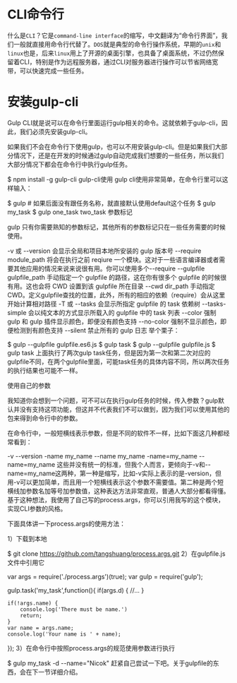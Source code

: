 # CLI命令行

什么是`CLI`？它是`command-line interface`的缩写，中文翻译为“命令行界面”，我们一般就直接用命令行代替了。`DOS`就是典型的命令行操作系统，早期的`unix`和`linux`也是，后来`linux`用上了开源的桌面引擎，也具备了桌面系统，不过仍然保留着CLI，特别是作为远程服务器，通过CLI对服务器进行操作可以节省网络宽带，可以快速完成一些任务。

# 安装gulp-cli
Gulp CLI就是说可以在命令行里面运行gulp相关的命令。这就依赖于gulp-cli，因此，我们必须先安装gulp-cli。

如果我们不会在命令行下使用gulp，也可以不用安装gulp-cli。但是如果我们大部分情况下，还是在开发的时候通过gulp自动完成我们想要的一些任务，所以我们大部分情况下都会在命令行中执行gulp任务。

$ npm install -g gulp-cli
gulp-cli使用
gulp cli使用非常简单，在命令行里可以这样输入：

$ gulp # 如果后面没有跟任务名称，就直接默认使用default这个任务
$ gulp my_task
$ gulp one_task two_task
参数标记

gulp 只有你需要熟知的参数标记，其他所有的参数标记只在一些任务需要的时候使用。

-v 或 --version 会显示全局和项目本地所安装的 gulp 版本号
--require module_path 将会在执行之前 reqiure 一个模块。这对于一些语言编译器或者需要其他应用的情况来说来说很有用。你可以使用多个--require
--gulpfile gulpfile_path 手动指定一个 gulpfile 的路径，这在你有很多个 gulpfile 的时候很有用。这也会将 CWD 设置到该 gulpfile 所在目录
--cwd dir_path 手动指定 CWD。定义gulpfile查找的位置，此外，所有的相应的依赖（require）会从这里开始计算相对路径
-T 或 --tasks 会显示所指定 gulpfile 的 task 依赖树
--tasks-simple 会以纯文本的方式显示所载入的 gulpfile 中的 task 列表
--color 强制 gulp 和 gulp 插件显示颜色，即便没有颜色支持
--no-color 强制不显示颜色，即便检测到有颜色支持
--silent 禁止所有的 gulp 日志
举个栗子：

$ gulp --gulpfile gulpfile.es6.js
$ gulp task
$ gulp --gulpfile gulpfile.js
$ gulp task
上面执行了两次gulp task任务，但是因为第一次和第二次对应的gulpfile不同，在两个gulpfile里面，可能task任务的具体内容不同，所以两次任务的执行结果也可能不一样。

使用自己的参数

我知道你会想到一个问题，可不可以在执行gulp任务的时候，传入参数？gulp默认并没有支持这项功能，但这并不代表我们不可以做到，因为我们可以使用其他的包来得到命令行中的参数。

在命令行中，一般短横线表示参数，但是不同的软件不一样，比如下面这几种都经常看到：

-v
--version
-name my_name
--name my_name
-name=my_name
--name=my_name
这些并没有统一的标准，但我个人而言，更倾向于-v和--name=my_name这两种，第一种是缩写，比如-v实际上表示的是-version，但用-v可以更加简单，而且用一个短横线表示这个参数不需要值。第二种是两个短横线加参数名加等号加参数值，这种表达方法非常直观，普通人大部分都看得懂。基于这种想法，我使用了自己写的process.args，你可以引用我写的这个模块，实现CLI参数的风格。

下面具体讲一下process.args的使用方法：

1）下载到本地

$ git clone https://github.com/tangshuang/process.args.git
2）在gulpfile.js文件中引用它

var args = require('./process.args')(true);
var gulp = require('gulp');

gulp.task('my_task',function(){
    if(args.d) {
        //...
    }

    if(!args.name) {
        console.log('There must be name.')
        return;
    }
    var name = args.name;
    console.log('Your name is ' + name);
});
3）在命令行中按照process.args的规范使用参数进行执行

$ gulp my_task -d --name="Nicok"
赶紧自己尝试一下吧。关于gulpfile的东西，会在下一节详细介绍。